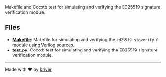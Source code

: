 <!--------------------------------------------------------------------------------->
<!-- IMPORTANT: This file is auto-generated by Driver (https://driver.ai). -------->
<!-- Manual edits may be overwritten on future commits. --------------------------->
<!--------------------------------------------------------------------------------->

Makefile and Cocotb test for simulating and verifying the ED25519 signature verification module.


## Files
- **[Makefile](Makefile.md)**: Makefile for simulating and verifying the `ed25519_sigverify_0` module using Verilog sources.
- **[test.py](test.py.md)**: Cocotb test for simulating and verifying the ED25519 signature verification module.

---
Made with ❤️ by [Driver](https://www.driver.ai/)
